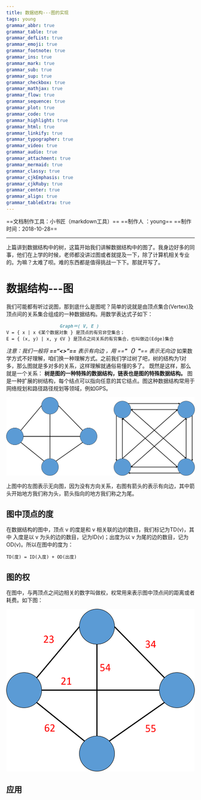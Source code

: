 ```yaml
---
title: 数据结构---图的实现
tags: young
grammar_abbr: true
grammar_table: true
grammar_defList: true
grammar_emoji: true
grammar_footnote: true
grammar_ins: true
grammar_mark: true
grammar_sub: true
grammar_sup: true
grammar_checkbox: true
grammar_mathjax: true
grammar_flow: true
grammar_sequence: true
grammar_plot: true
grammar_code: true
grammar_highlight: true
grammar_html: true
grammar_linkify: true
grammar_typographer: true
grammar_video: true
grammar_audio: true
grammar_attachment: true
grammar_mermaid: true
grammar_classy: true
grammar_cjkEmphasis: true
grammar_cjkRuby: true
grammar_center: true
grammar_align: true
grammar_tableExtra: true
---
```

==文档制作工具：小书匠（markdown工具）==
==制作人     ：young==
==制作时间：2018-10-28==


----------

上篇讲到数据结构中的树，这篇开始我们讲解数据结构中的图了。我身边好多的同事，他们在上学的时候，老师都没讲过图或者就提及一下，除了计算机相关专业的。为嘛？太难了呗。难的东西都是值得挑战一下下。那就开写了。

# 数据结构---图

我们可能都有听过说图，那到底什么是图呢？简单的说就是由顶点集合(Vertex)及顶点间的关系集合组成的一种数据结构。用数学表达式子如下：

``` markdown
                	Graph＝( V, E )
V = { x | x ∈某个数据对象 } 是顶点的有穷非空集合；
E = { (x, y) | x, y ∈V } 是顶点之间关系的有穷集合，也叫做边(Edge)集合
```
_注意：我们一般将 **==“<>”==**  表示有向边 ，用 ==**"（）"**== 表示无向边_
如果数学方式不好理解，咱们换一种理解方式。之前我们学过树了吧，树的结构为1对多，那么图就是多对多的关系，这样理解就通俗易懂的多了。
既然是这样，那么就是一个关系： **树是图的一种特殊的数据结构，链表也是图的特殊数据结构。** 图是一种扩展的树结构，每个结点可以指向任意的其它结点。图这种数据结构常用于网络规划和路径路径规划等领域，例如GPS。

![图](./images/有向图与无向图.png)

上图中的左图表示无向图，因为没有方向关系，右图有箭头的表示有向边，其中箭头开始地方我们称为头，箭头指向的地方我们称之为尾。

## 图中顶点的度

在数据结构的图中，顶点 v 的度是和 v 相关联的边的数目，我们标记为TD(v)，其中 入度是以 v 为头的边的数目，记为ID(v)；出度为以 v 为尾的边的数目，记为OD(v)。所以在图中的度为：		

``` gcode
TD(度) = ID(入度) + OD(出度)
```

## 图的权
在图中，与两顶点之间边相关的数字叫做权，权常用来表示图中顶点间的距离或者耗费。如下图：

![权](./images/权.png)


## 应用

















